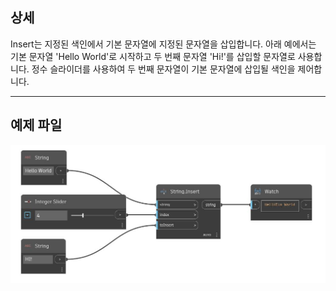 ## 상세
Insert는 지정된 색인에서 기본 문자열에 지정된 문자열을 삽입합니다. 아래 예에서는 기본 문자열 'Hello World'로 시작하고 두 번째 문자열 'Hi!'를 삽입할 문자열로 사용합니다. 정수 슬라이더를 사용하여 두 번째 문자열이 기본 문자열에 삽입될 색인을 제어합니다.
___
## 예제 파일

![Insert](./DSCore.String.Insert_img.jpg)

